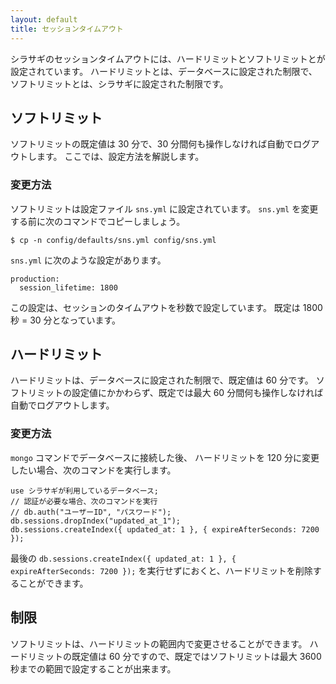 ```yaml
---
layout: default
title: セッションタイムアウト
---
```


シラサギのセッションタイムアウトには、ハードリミットとソフトリミットとが設定されています。
ハードリミットとは、データベースに設定された制限で、ソフトリミットとは、シラサギに設定された制限です。

## ソフトリミット

ソフトリミットの既定値は 30 分で、30 分間何も操作しなければ自動でログアウトします。
ここでは、設定方法を解説します。

### 変更方法

ソフトリミットは設定ファイル `sns.yml` に設定されています。
`sns.yml` を変更する前に次のコマンドでコピーしましょう。

~~~
$ cp -n config/defaults/sns.yml config/sns.yml
~~~

`sns.yml` に次のような設定があります。

~~~
production:
  session_lifetime: 1800
~~~

この設定は、セッションのタイムアウトを秒数で設定しています。
既定は 1800 秒 = 30 分となっています。

## ハードリミット

ハードリミットは、データベースに設定された制限で、既定値は 60 分です。
ソフトリミットの設定値にかかわらず、既定では最大 60 分間何も操作しなければ自動でログアウトします。

### 変更方法

`mongo` コマンドでデータベースに接続した後、
ハードリミットを 120 分に変更したい場合、次のコマンドを実行します。

~~~
use シラサギが利用しているデータベース;
// 認証が必要な場合、次のコマンドを実行
// db.auth("ユーザーID", "パスワード");
db.sessions.dropIndex("updated_at_1");
db.sessions.createIndex({ updated_at: 1 }, { expireAfterSeconds: 7200 });
~~~

最後の `db.sessions.createIndex({ updated_at: 1 }, { expireAfterSeconds: 7200 });` を実行せずにおくと、ハードリミットを削除することができます。

## 制限

ソフトリミットは、ハードリミットの範囲内で変更させることができます。
ハードリミットの既定値は 60 分ですので、既定ではソフトリミットは最大 3600 秒までの範囲で設定することが出来ます。
